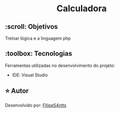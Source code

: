 <h1 align="center">Calculadora</h1>



<h2 id=objective>:scroll: Objetivos</h2>

Treinar lógica e a linguagem php


<h2 id=technology>:toolbox: Tecnologias</h2>

Ferramentas utilizadas no desenvolvimento do projeto:

- IDE: Visual Studio

<h2 id=author>⭐️ Autor</h2>

Desenvolvido por: <a href="www.linkedin.com/in/filipesantanawrk" target="_blank">FilipeS4ntts</a>

